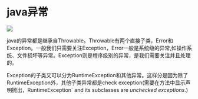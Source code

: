 # java异常

![](https://gitee.com/nieyunshu/picture/raw/master/img/20220220001522.jpg)

java的异常都是继承自Throwable。Throwable有两个直接子类，Error和Exception。一般我们只需要关注Exception，Error一般是系统级的异常,如操作系统、文件损坏等异常。Exception则是程序级别的异常，是我们需要关注并且处理的。

Exception的子类又可以分为RuntimeException和其他异常。这样分是因为除了RuntimeException外，其他子类异常都是check exception(需要在方法中显示声明抛出，RuntimeException` and its subclasses are *unchecked exceptions*.)

